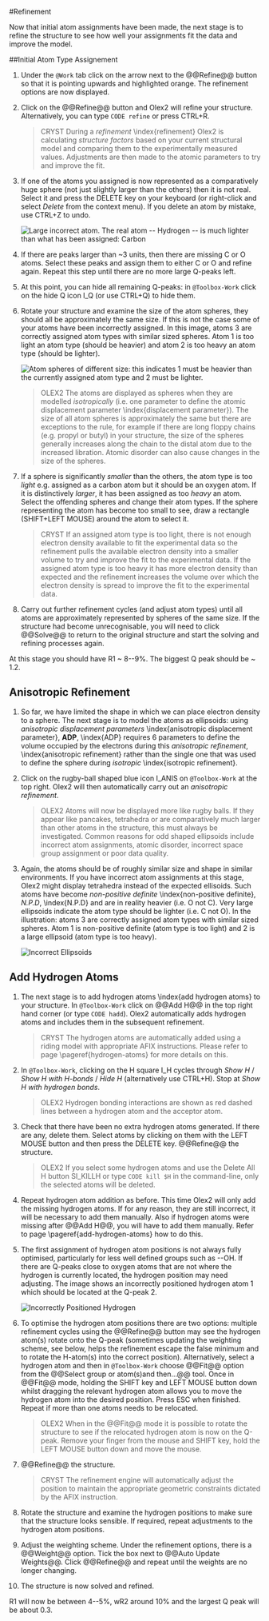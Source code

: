 #Refinement

Now that initial atom assignments have been made, the next stage is to refine the structure to see how well your assignments fit the data and improve the model.

##Initial Atom Type Assignement

1.	Under the `@Work` tab click on the arrow next to the @@Refine@@ button so that it is pointing upwards and highlighted orange. The refinement options are now displayed.
2.	Click on the @@Refine@@ button and Olex2 will refine your structure. Alternatively, you can type `CODE refine` or press CTRL+R.

	>CRYST During a *refinement* \index{refinement} Olex2 is calculating *structure factors* based on your current structural model and comparing them to the experimentally measured values. Adjustments are then made to the atomic parameters to try and improve the fit.

3.	If one of the atoms you assigned is now represented as a comparatively huge sphere (not just slightly larger than the others) then it is not real. Select it and press the DELETE key on your keyboard (or right-click and select *Delete* from the context menu). If you delete an atom by mistake, use CTRL+Z to undo.

	![Large incorrect atom. The real atom -- Hydrogen -- is much lighter than what has been assigned: Carbon](/images/large_incorrect_atom.png)

4.	If there are peaks larger than ~3 units, then there are missing C or O atoms. Select these peaks and assign them to either C or O and refine again. Repeat this step until there are no more large Q-peaks left.
5.	At this point, you can hide all remaining Q-peaks: in `@Toolbox-Work` click on the hide Q icon I_Q (or use CTRL+Q) to hide them.

6.	Rotate your structure and examine the size of the atom spheres, they should all be approximately the same size. If this is not the case some of your atoms have been incorrectly assigned. In this image, atoms 3 are correctly assigned atom types with similar sized spheres. Atom 1 is too light an atom type (should be heavier) and atom 2 is too heavy an atom type (should be lighter).

	![Atom spheres of different size: this indicates 1 must be heavier than the currently assigned atom type and 2 must be lighter.](/images/different_sized_atom_spheres.png)

	>OLEX2 The atoms are displayed as spheres when they are modelled *isotropically* (i.e. one parameter to define the atomic displacement parameter \index{displacement parameter}). The size of all atom spheres is approximately the same but there are exceptions to the rule, for example if there are long floppy chains (e.g. propyl or butyl) in your structure, the size of the spheres generally increases along the chain to the distal atom due to the increased libration. Atomic disorder can also cause changes in the size of the spheres.

7.	If a sphere is significantly *smaller* than the others, the atom type is too *light* e.g. assigned as a carbon atom but it should be an oxygen atom. If it is distinctively *larger*, it has been assigned as too *heavy* an atom. Select the offending spheres and change their atom types. If the sphere representing the atom has become too small to see, draw a rectangle (SHIFT+LEFT MOUSE) around the atom to select it.

	>CRYST If an assigned atom type is too light, there is not enough electron density available to fit the experimental data so the refinement pulls the available electron density into a smaller volume to try and improve the fit to the experimental data. If the assigned atom type is too heavy it has more electron density than expected and the refinement increases the volume over which the electron density is spread to improve the fit to the experimental data.

8.	Carry out further refinement cycles (and adjust atom types) until all atoms are approximately represented by spheres of the same size. If the structure had become unrecognisable, you will need to click @@Solve@@ to return to the original structure and start the solving and refining processes again.

At this stage you should have R1 ~ 8--9%. The biggest Q peak should be ~ 1.2.

## Anisotropic Refinement

1.	So far, we have limited the shape in which we can place electron density to a sphere. The next stage is to model the atoms as ellipsoids: using *anisotropic displacement parameters* \index{anisotropic displacement parameter}, **ADP**, \index{ADP} requires 6 parameters to define the volume occupied by the electrons during this *anisotropic refinement*, \index{anisotropic refinement} rather than the single one that was used to define the sphere during *isotropic* \index{isotropic refinement}.
2.	Click on the rugby-ball shaped blue icon I_ANIS on `@Toolbox-Work` at the top right. Olex2 will then automatically carry out an *anisotropic refinement*.

	>OLEX2 Atoms will now be displayed more like rugby balls. If they appear like pancakes, tetrahedra or are comparatively much larger than other atoms in the structure, this must always be investigated. Common reasons for odd shaped ellipsoids include incorrect atom assignments, atomic disorder, incorrect space group assignment or poor data quality.

3.	Again, the atoms should be of roughly similar size and shape in similar environments. If you have incorrect atom assignments at this stage, Olex2 might display tetrahedra instead of the expected ellisoids. Such atoms have become *non-positive definite* \index{non-positive definite}, *N.P.D*, \index{N.P.D} and are in reality heavier (i.e. O not C). Very large ellipsoids indicate the atom type should be lighter (i.e. C not O). In the illustration: atoms 3 are correctly assigned atom types with similar sized spheres. Atom 1 is non-positive definite (atom type is too light) and 2 is a large ellipsoid (atom type is too heavy).

	![Incorrect Ellipsoids](/images/incorrect_ellipsoids.png)

## Add Hydrogen Atoms

1.	The next stage is to add hydrogen atoms \index{add hydrogen atoms} to your structure. In `@Toolbox-Work` click on @@Add H@@ in the top right hand corner (or type `CODE hadd`). Olex2 automatically adds hydrogen atoms and includes them in the subsequent refinement.

	>CRYST The hydrogen atoms are automatically added using a riding model with appropriate AFIX instructions. Please refer to page \pageref{hydrogen-atoms} for more details on this.

2.	In `@Toolbox-Work`, clicking on the H square I_H cycles through *Show H* / *Show H with H-bonds* / *Hide H* (alternatively use CTRL+H). Stop at *Show H with hydrogen bonds*.

	>OLEX2 Hydrogen bonding interactions are shown as red dashed lines between a hydrogen atom and the acceptor atom.

3.	Check that there have been no extra hydrogen atoms generated. If there are any, delete them. Select atoms by clicking on them with the LEFT MOUSE button and then press the DELETE key. @@Refine@@ the structure.

	>OLEX2 If you select some hydrogen atoms and use the Delete All H button SI_KILLH or type `CODE kill $H` in the command-line, only the selected atoms will be deleted.

4.	Repeat hydrogen atom addition as before. This time Olex2 will only add the missing hydrogen atoms. If for any reason, they are still incorrect, it will be necessary to add them manually. Also if hydrogen atoms were missing after @@Add H@@, you will have to add them manually. Refer to page \pageref{add-hydrogen-atoms} how to do this.
5.	The first assignment of hydrogen atom positions is not always fully optimised, particularly for less well defined groups such as --OH. If there are Q-peaks close to oxygen atoms that are not where the hydrogen is currently located, the hydrogen position may need adjusting. The image shows an incorrectly positioned hydrogen atom 1 which should be located at the Q-peak 2.

	![Incorrectly Positioned Hydrogen](/images/Incorrectly_positioned_hydrogen.png)

6.	To optimise the hydrogen atom positions there are two options: multiple refinement cycles using the @@Refine@@ button may see the hydrogen atom(s) rotate onto the Q-peak (sometimes updating the weighting scheme, see below, helps the refinement escape the false minimum and to rotate the H-atom(s) into the correct position). Alternatively, select a hydrogen atom and then in `@Toolbox-Work` choose @@Fit@@ option from the @@Select group or atom(s)and then...@@ tool. Once in @@Fit@@ mode, holding the SHIFT key and LEFT MOUSE button down whilst dragging the relevant hydrogen atom allows you to move the hydrogen atom into the desired position. Press ESC when finished. Repeat if more than one atoms needs to be relocated.

	>OLEX2 When in the @@Fit@@ mode it is possible to rotate the structure to see if the relocated hydrogen atom is now on the Q-peak. Remove your finger from the mouse and SHIFT key, hold the LEFT MOUSE button down and move the mouse.

7.	@@Refine@@ the structure.

	>CRYST The refinement engine will automatically adjust the position to maintain the appropriate geometric constraints dictated by the AFIX instruction.

8.	Rotate the structure and examine the hydrogen positions to make sure that the structure looks sensible. If required, repeat adjustments to the hydrogen atom positions.
9.	Adjust the weighting scheme. Under the refinement options, there is a @@Weight@@ option. Tick the box next to @@Auto Update Weights@@. Click @@Refine@@ and repeat until the weights are no longer changing.
10.	The structure is now solved and refined.

R1 will now be between 4--5%, wR2 around 10% and the largest Q peak will be about 0.3.
